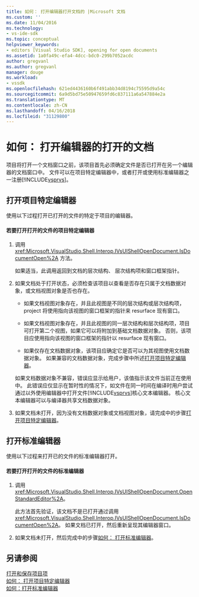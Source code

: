 ```yaml
---
title: 如何： 打开编辑器打开文档的 |Microsoft 文档
ms.custom: ''
ms.date: 11/04/2016
ms.technology:
- vs-ide-sdk
ms.topic: conceptual
helpviewer_keywords:
- editors [Visual Studio SDK], opening for open documents
ms.assetid: 1a0fa49c-efa4-4dcc-bdc0-299b7052acdc
author: gregvanl
ms.author: gregvanl
manager: douge
ms.workload:
- vssdk
ms.openlocfilehash: 621ed4436160b6f491abb34d8194c75595d9a54c
ms.sourcegitcommit: 6a9d5bd75e50947659fd6c837111a6a547884e2a
ms.translationtype: MT
ms.contentlocale: zh-CN
ms.lasthandoff: 04/16/2018
ms.locfileid: "31129800"
---
```

# <a name="how-to-open-editors-for-open-documents"></a>如何： 打开编辑器的打开的文档
项目将打开一个文档窗口之前，该项目首先必须确定文件是否已打开在另一个编辑器的文档窗口中。 文件可以在项目特定编辑器中，或者打开或使用标准编辑器之一注册[!INCLUDE[vsprvs](../code-quality/includes/vsprvs_md.md)]。  
  
## <a name="opening-a-project-specific-editor"></a>打开项目特定编辑器  
 使用以下过程打开已打开的文件的特定于项目的编辑器。  
  
#### <a name="to-open-a-project-specific-editor-for-an-open-file"></a>若要打开打开的文件的项目特定编辑器  
  
1.  调用 <xref:Microsoft.VisualStudio.Shell.Interop.IVsUIShellOpenDocument.IsDocumentOpen%2A> 方法。  
  
     如果适当，此调用返回到文档的层次结构、 层次结构项和窗口框架指针。  
  
2.  如果文档处于打开状态，必须检查该项目以查看是否存在只属于文档数据对象，或文档视图对象是否也存在。  
  
    -   如果文档视图对象存在，并且此视图是不同的层次结构或层次结构项，project 将使用指向该视图的窗口框架的指针来 resurface 现有窗口。  
  
    -   如果文档视图对象存在，并且此视图的同一层次结构和层次结构项，项目可打开第二个视图，如果它可以将附加到基础文档数据对象。 否则，该项目应使用指向该视图的窗口框架的指针以 resurface 现有窗口。  
  
    -   如果仅存在文档数据对象，该项目应确定它是否可以为其视图使用文档数据对象。 如果兼容的文档数据对象，完成步骤中所述[打开项目特定编辑器](../extensibility/how-to-open-project-specific-editors.md)。  
  
     如果文档数据对象不兼容，错误应显示给用户，该值指示该文件当前正在使用中。 此错误应仅显示在暂时性的情况下，如文件在同一时间在编译时用户尝试通过以外使用编辑器中打开文件[!INCLUDE[vsprvs](../code-quality/includes/vsprvs_md.md)]核心文本编辑器。 核心文本编辑器可以与编译器共享文档数据对象。  
  
3.  如果文档未打开，因为没有文档数据对象或文档视图对象，请完成中的步骤[打开项目特定编辑器](../extensibility/how-to-open-project-specific-editors.md)。  
  
## <a name="opening-a-standard-editor"></a>打开标准编辑器  
 使用以下过程来打开已的文件的标准编辑器打开。  
  
#### <a name="to-open-a-standard-editor-for-an-open-file"></a>若要打开打开的文件的标准编辑器  
  
1.  调用 <xref:Microsoft.VisualStudio.Shell.Interop.IVsUIShellOpenDocument.OpenStandardEditor%2A>。  
  
     此方法首先验证，该文档不是已打开通过调用<xref:Microsoft.VisualStudio.Shell.Interop.IVsUIShellOpenDocument.IsDocumentOpen%2A>。 如果文档已打开，然后重新呈现其编辑器窗口。  
  
2.  如果文档未打开，然后完成中的步骤[如何： 打开标准编辑器](../extensibility/how-to-open-standard-editors.md)。  
  
## <a name="see-also"></a>另请参阅  
 [打开和保存项目项](../extensibility/internals/opening-and-saving-project-items.md)   
 [如何： 打开项目特定编辑器](../extensibility/how-to-open-project-specific-editors.md)   
 [如何：打开标准编辑器](../extensibility/how-to-open-standard-editors.md)